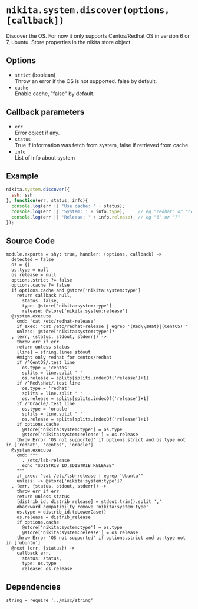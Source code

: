 
# `nikita.system.discover(options, [callback])`

Discover the OS.
For now it only supports Centos/Redhat OS in version 6 or 7, ubuntu.
Store properties in the nikita store object.

## Options

* `strict` (boolean)   
  Throw an error if the OS is not supported. false by default.   
* `cache`   
  Enable cache, "false" by default.   

## Callback parameters

* `err`   
  Error object if any.   
* `status`   
  True if information was fetch from system, false if retrieved from cache.   
* `info`   
  List of info about system   

## Example

```javascript
nikita.system.discover({
  ssh: ssh
}, function(err, status, info){
  console.log(err || 'Use cache: ' + status);
  console.log(err || 'System: ' + info.type);     // eg "redhat" or "centos"
  console.log(err || 'Release: ' + info.release); // eg "6" or "7"
});
```

## Source Code

    module.exports = shy: true, handler: (options, callback) ->
      detected = false
      os = {}
      os.type = null
      os.release = null
      options.strict ?= false
      options.cache ?= false
      if options.cache and @store['nikita:system:type']
        return callback null,
          status: false, 
          type: @store['nikita:system:type']
          release: @store['nikita:system:release']
      @system.execute
        cmd: 'cat /etc/redhat-release'
        if_exec: "cat /etc/redhat-release | egrep '(Red\\sHat)|(CentOS)'"
        unless: @store['nikita:system:type']?
      , (err, {status, stdout, stderr}) ->
        throw err if err
        return unless status
        [line] = string.lines stdout
        #might only redhat for centos/redhat
        if /^CentOS/.test line
          os.type = 'centos'
          splits = line.split ' '
          os.release = splits[splits.indexOf('release')+1]
        if /^Red\sHat/.test line
          os.type = 'redhat'
          splits = line.split ' '
          os.release = splits[splits.indexOf('release')+1]
        if /^Oracle/.test line
          os.type = 'oracle'
          splits = line.split ' '
          os.release = splits[splits.indexOf('release')+1]
        if options.cache
          @store['nikita:system:type'] = os.type
          @store['nikita:system:release'] = os.release
        throw Error 'OS not supported' if options.strict and os.type not in ['redhat', 'centos', 'oracle']
      @system.execute
        cmd: """
          . /etc/lsb-release
          echo "$DISTRIB_ID,$DISTRIB_RELEASE"
        """
        if_exec: "cat /etc/lsb-release | egrep 'Ubuntu'"
        unless: -> @store['nikita:system:type']?
      , (err, {status, stdout, stderr}) ->
        throw err if err
        return unless status
        [distrib_id, distrib_release] = stdout.trim().split ','
        #backward compatibilty remove 'nikita:system:type'
        os.type = distrib_id.toLowerCase()
        os.release = distrib_release
        if options.cache
          @store['nikita:system:type'] = os.type
          @store['nikita:system:release'] = os.release
        throw Error 'OS not supported' if options.strict and os.type not in ['ubuntu']
      @next (err, {status}) ->
        callback err,
          status: status, 
          type: os.type
          release: os.release

## Dependencies

    string = require '../misc/string'
